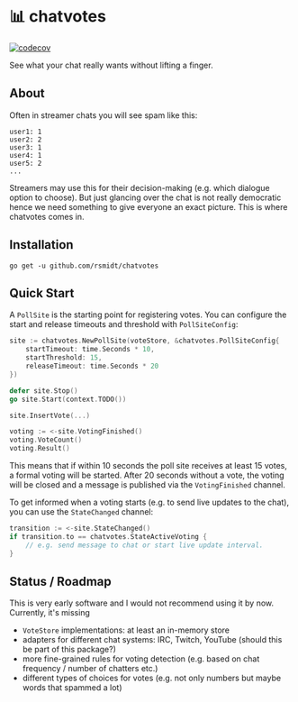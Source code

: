 # :bar_chart: chatvotes 
[![codecov](https://codecov.io/gh/rsmidt/chatvotes/branch/main/graph/badge.svg?token=SX3EQ99CX2)](https://codecov.io/gh/rsmidt/chatvotes)

See what your chat really wants without lifting a finger.

## About

Often in streamer chats you will see spam like this:
 
```
user1: 1
user2: 2
user3: 1
user4: 1
user5: 2
...
```

Streamers may use this for their decision-making (e.g. which dialogue option to choose).
But just glancing over the chat is not really democratic hence we
need something to give everyone an exact picture. This is where chatvotes comes in.

## Installation

`go get -u github.com/rsmidt/chatvotes`

## Quick Start

A `PollSite` is the starting point for registering votes.
You can configure the start and release timeouts and threshold
with `PollSiteConfig`:

```go
site := chatvotes.NewPollSite(voteStore, &chatvotes.PollSiteConfig{
    startTimeout: time.Seconds * 10,
	startThreshold: 15,
	releaseTimeout: time.Seconds * 20
})

defer site.Stop()
go site.Start(context.TODO())

site.InsertVote(...)

voting := <-site.VotingFinished()
voting.VoteCount()
voting.Result()
```

This means that if within 10 seconds the poll site receives
at least 15 votes, a formal voting will be started.
After 20 seconds without a vote, the voting will be closed
and a message is published via the `VotingFinished` channel.

To get informed when a voting starts (e.g. to send live updates to the chat),
you can use the `StateChanged` channel:

```go
transition := <-site.StateChanged()
if transition.to == chatvotes.StateActiveVoting {
    // e.g. send message to chat or start live update interval.
}
```

## Status / Roadmap

This is very early software and I would not recommend using it by now.
Currently, it's missing

* `VoteStore` implementations: at least an in-memory store
* adapters for different chat systems: IRC, Twitch, YouTube (should this be part of this package?)
* more fine-grained rules for voting detection (e.g. based on chat frequency / number of chatters etc.)
* different types of choices for votes (e.g. not only numbers but maybe words that spammed a lot)


